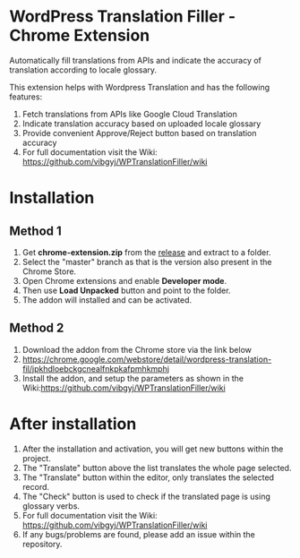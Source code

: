 # WordPress Translation Filler - Chrome Extension

Automatically fill translations from APIs and indicate the accuracy of translation according to locale glossary.

This extension helps with Wordpress Translation and has the following features:
1. Fetch translations from APIs like Google Cloud Translation
2. Indicate translation accuracy based on uploaded locale glossary
3. Provide convenient Approve/Reject button based on translation accuracy
4. For full documentation visit the Wiki: https://github.com/vibgyj/WPTranslationFiller/wiki

# Installation

## Method 1
1. Get **chrome-extension.zip** from the [release](https://github.com/vibgyj/WPTranslationFiller/releases) and extract to a folder.
2. Select the "master" branch as that is the version also present in the Chrome Store.
3. Open Chrome extensions and enable **Developer mode**.
4. Then use **Load Unpacked** button and point to the folder.
5. The addon will installed and can be activated.

## Method 2
1. Download the addon from the Chrome store via the link below
2. https://chrome.google.com/webstore/detail/wordpress-translation-fil/jpkhdloebckgcnealfnkpkafpmhkmphj
3. Install the addon, and setup the parameters as shown in the Wiki:https://github.com/vibgyj/WPTranslationFiller/wiki

# After installation
1. After the installation and activation, you will get new buttons within the project.
2. The "Translate" button above the list translates the whole page selected.
3. The "Translate" button within the editor, only translates the selected record.
4. The "Check" button is used to check if the translated page is using glossary verbs.
5. For full documentation visit the Wiki: https://github.com/vibgyj/WPTranslationFiller/wiki
6. If any bugs/problems are found, please add an issue within the repository.
